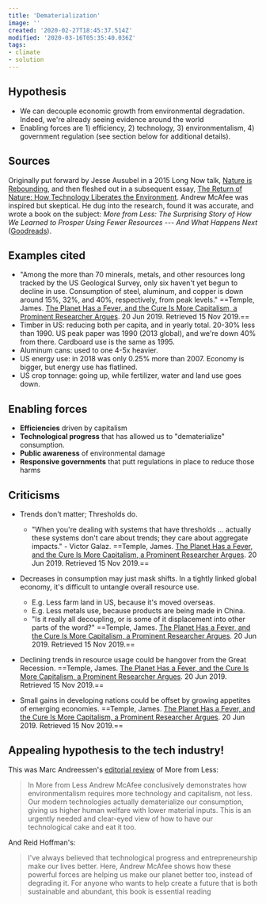 ```yaml
---
title: 'Dematerialization'
image: ''
created: '2020-02-27T18:45:37.514Z'
modified: '2020-03-16T05:35:40.036Z'
tags:
- climate
- solution
---
```



## Hypothesis

-   We can decouple economic growth from environmental degradation. Indeed, we're already seeing evidence around the world
-   Enabling forces are 1) efficiency, 2) technology, 3) environmentalism, 4) government regulation (see section below for additional details).

## Sources

Originally put forward by Jesse Ausubel in a 2015 Long Now talk, [Nature is Rebounding](http://longnow.org/seminars/02015/jan/13/nature-rebounding-land-and-ocean-sparing-through-concentrating-human-activities/), and then fleshed out in a subsequent essay, [The Return of Nature: How Technology Liberates the Environment](https://thebreakthrough.org/journal/issue-5/the-return-of-nature). Andrew McAfee was inspired but skeptical. He dug into the research, found it was accurate, and wrote a book on the subject: *More from Less: The Surprising Story of How We Learned to Prosper Using Fewer Resources --- And What Happens Next* ([Goodreads](https://www.goodreads.com/book/show/45008586-more-from-less)).

## Examples cited

-   "Among the more than 70 minerals, metals, and other resources long tracked by the US Geological Survey, only six haven't yet begun to decline in use. Consumption of steel, aluminum, and copper is down around 15%, 32%, and 40%, respectively, from peak levels." ==<span class='citation' title='Citation'><span class='cite-author' title='Authors'>Temple, James.</span> <span class='cite-title' title='Title'><a href='https://www.technologyreview.com/s/613845/the-planet-has-a-fever-and-the-cure-is-more-capitalism-a-prominent-economist-argues/'>The Planet Has a Fever, and the Cure Is More Capitalism, a Prominent Researcher Argues</a>.</span> <span class='cite-issued' title='Issued'>20 Jun 2019.</span> <span class='cite-accessed' title='Accessed'>Retrieved 15 Nov 2019.</span></span>==
-   Timber in US: reducing both per capita, and in yearly total. 20-30% less than 1990. US peak paper was 1990 (2013 global), and we're down 40% from there. Cardboard use is the same as 1995.
-   Aluminum cans: used to one 4-5x heavier.
-   US energy use: in 2018 was only 0.25% more than 2007. Economy is bigger, but energy use has flatlined.
-   US crop tonnage: going up, while fertilizer, water and land use goes down.

## Enabling forces

-   **Efficiencies** driven by capitalism
-   **Technological progress** that has allowed us to "dematerialize" consumption.
-   **Public awareness** of environmental damage
-   **Responsive governments** that putt regulations in place to reduce those harms

## Criticisms

-   Trends don't matter; Thresholds do.

    -   "When you're dealing with systems that have thresholds ... actually these systems don't care about trends; they care about aggregate impacts." - Victor Galaz. ==<span class='citation' title='Citation'><span class='cite-author' title='Authors'>Temple, James.</span> <span class='cite-title' title='Title'><a href='https://www.technologyreview.com/s/613845/the-planet-has-a-fever-and-the-cure-is-more-capitalism-a-prominent-economist-argues/'>The Planet Has a Fever, and the Cure Is More Capitalism, a Prominent Researcher Argues</a>.</span> <span class='cite-issued' title='Issued'>20 Jun 2019.</span> <span class='cite-accessed' title='Accessed'>Retrieved 15 Nov 2019.</span></span>==

-   Decreases in consumption may just mask shifts. In a tightly linked global economy, it's difficult to untangle overall resource use.

    -   E.g. Less farm land in US, because it's moved overseas.
    -   E.g. Less metals use, because products are being made in China.
    -   "Is it really all decoupling, or is some of it displacement into other parts of the word?" ==<span class='citation' title='Citation'><span class='cite-author' title='Authors'>Temple, James.</span> <span class='cite-title' title='Title'><a href='https://www.technologyreview.com/s/613845/the-planet-has-a-fever-and-the-cure-is-more-capitalism-a-prominent-economist-argues/'>The Planet Has a Fever, and the Cure Is More Capitalism, a Prominent Researcher Argues</a>.</span> <span class='cite-issued' title='Issued'>20 Jun 2019.</span> <span class='cite-accessed' title='Accessed'>Retrieved 15 Nov 2019.</span></span>==

-   Declining trends in resource usage could be hangover from the Great Recession. ==<span class='citation' title='Citation'><span class='cite-author' title='Authors'>Temple, James.</span> <span class='cite-title' title='Title'><a href='https://www.technologyreview.com/s/613845/the-planet-has-a-fever-and-the-cure-is-more-capitalism-a-prominent-economist-argues/'>The Planet Has a Fever, and the Cure Is More Capitalism, a Prominent Researcher Argues</a>.</span> <span class='cite-issued' title='Issued'>20 Jun 2019.</span> <span class='cite-accessed' title='Accessed'>Retrieved 15 Nov 2019.</span></span>==

-   Small gains in developing nations could be offset by growing appetites of emerging economies. ==<span class='citation' title='Citation'><span class='cite-author' title='Authors'>Temple, James.</span> <span class='cite-title' title='Title'><a href='https://www.technologyreview.com/s/613845/the-planet-has-a-fever-and-the-cure-is-more-capitalism-a-prominent-economist-argues/'>The Planet Has a Fever, and the Cure Is More Capitalism, a Prominent Researcher Argues</a>.</span> <span class='cite-issued' title='Issued'>20 Jun 2019.</span> <span class='cite-accessed' title='Accessed'>Retrieved 15 Nov 2019.</span></span>==

## Appealing hypothesis to the tech industry!

This was Marc Andreessen's [editorial review](https://www.amazon.com/dp/B07P5GPMTY) of More from Less:

> In More from Less Andrew McAfee conclusively demonstrates how environmentalism requires more technology and capitalism, not less. Our modern technologies actually dematerialize our consumption, giving us higher human welfare with lower material inputs. This is an urgently needed and clear-eyed view of how to have our technological cake and eat it too.

And Reid Hoffman's:

> I've always believed that technological progress and entrepreneurship make our lives better. Here, Andrew McAfee shows how these powerful forces are helping us make our planet better too, instead of degrading it. For anyone who wants to help create a future that is both sustainable and abundant, this book is essential reading
